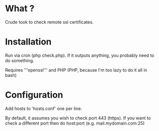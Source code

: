 # What ?

Crude took to check remote ssl certificates.

# Installation

Run via cron (php check.php). If it outputs anything, you probably need to do something.

Requires '''openssl''' and PHP (PHP, because I'm too lazy to do it all in bash)

# Configuration 
Add hosts to 'hosts.conf' one per line.

By default, it assumes you wish to check port 443 (https). If you want to check a different port then do host:port (e.g. mail.mydomain.com:25)
